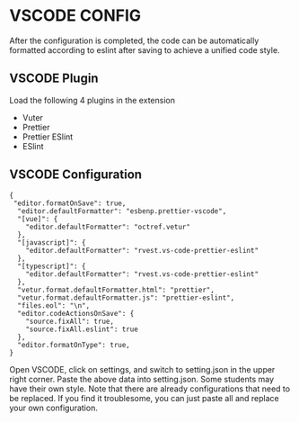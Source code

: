 # VSCODE CONFIG

After the configuration is completed, the code can be automatically formatted according to eslint after saving to achieve a unified code style.

## VSCODE Plugin
Load the following 4 plugins in the extension
- Vuter
- Prettier
- Prettier ESlint
- ESlint

## VSCODE Configuration
```
{
 "editor.formatOnSave": true,
  "editor.defaultFormatter": "esbenp.prettier-vscode",
  "[vue]": {
    "editor.defaultFormatter": "octref.vetur"
  },
  "[javascript]": {
    "editor.defaultFormatter": "rvest.vs-code-prettier-eslint"
  },
  "[typescript]": {
    "editor.defaultFormatter": "rvest.vs-code-prettier-eslint"
  },
  "vetur.format.defaultFormatter.html": "prettier",
  "vetur.format.defaultFormatter.js": "prettier-eslint",
  "files.eol": "\n",
  "editor.codeActionsOnSave": {
    "source.fixAll": true,
    "source.fixAll.eslint": true
  },
  "editor.formatOnType": true,
}
```

Open VSCODE, click on settings, and switch to setting.json in the upper right corner. Paste the above data into setting.json. Some students may have their own style. Note that there are already configurations that need to be replaced. If you find it troublesome, you can just paste all and replace your own configuration.